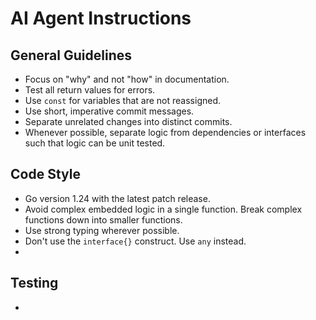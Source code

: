 # AI Agent Instructions

## General Guidelines

* Focus on "why" and not "how" in documentation.
* Test all return values for errors.
* Use `const` for variables that are not reassigned.
* Use short, imperative commit messages.
* Separate unrelated changes into distinct commits.
* Whenever possible, separate logic from dependencies or interfaces such that logic can be unit tested.

## Code Style

* Go version 1.24 with the latest patch release.
* Avoid complex embedded logic in a single function. Break complex functions down into smaller functions.
* Use strong typing wherever possible.
* Don't use the `interface{}` construct. Use `any` instead.
* 

## Testing

* 